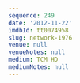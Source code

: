 ```yaml
---
sequence: 249
date: '2012-11-22'
imdbId: tt0074958
slug: network-1976
venue: null
venueNotes: null
medium: TCM HD
mediumNotes: null
---
```


